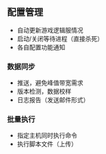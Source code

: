 
## 配置管理

- 自动更新游戏逻辑服情况
- 启动/关闭等待进程（直接杀死）
- 各自配置功能通知


### 数据同步

- 推送，避免峰值带宽需求
- 版本检测，数据校样
- 日志报告（发送邮件形式）


### 批量执行

- 指定主机同时执行命令
- 执行脚本文件（上传）


